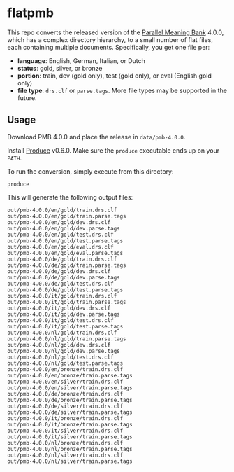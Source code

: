 flatpmb
=======

This repo converts the released version of the
[Parallel Meaning Bank](https://pmb.let.rug.nl) 4.0.0, which has a complex
directory hierarchy, to a small number of flat files, each containing multiple
documents. Specifically, you get one file per:

* **language**: English, German, Italian, or Dutch
* **status**: gold, silver, or bronze
* **portion**: train, dev (gold only), test (gold only), or eval (English gold
  only)
* **file type**: `drs.clf` or `parse.tags`. More file types may be supported in
  the future.

Usage
-----

Download PMB 4.0.0 and place the release in `data/pmb-4.0.0`.

Install [Produce](https://github.com/texttheater/produce) v0.6.0. Make sure the
`produce` executable ends up on your `PATH`.

To run the conversion, simply execute from this directory:

    produce

This will generate the following output files:

    out/pmb-4.0.0/en/gold/train.drs.clf
    out/pmb-4.0.0/en/gold/train.parse.tags
    out/pmb-4.0.0/en/gold/dev.drs.clf
    out/pmb-4.0.0/en/gold/dev.parse.tags
    out/pmb-4.0.0/en/gold/test.drs.clf
    out/pmb-4.0.0/en/gold/test.parse.tags
    out/pmb-4.0.0/en/gold/eval.drs.clf
    out/pmb-4.0.0/en/gold/eval.parse.tags
    out/pmb-4.0.0/de/gold/train.drs.clf
    out/pmb-4.0.0/de/gold/train.parse.tags
    out/pmb-4.0.0/de/gold/dev.drs.clf
    out/pmb-4.0.0/de/gold/dev.parse.tags
    out/pmb-4.0.0/de/gold/test.drs.clf
    out/pmb-4.0.0/de/gold/test.parse.tags
    out/pmb-4.0.0/it/gold/train.drs.clf
    out/pmb-4.0.0/it/gold/train.parse.tags
    out/pmb-4.0.0/it/gold/dev.drs.clf
    out/pmb-4.0.0/it/gold/dev.parse.tags
    out/pmb-4.0.0/it/gold/test.drs.clf
    out/pmb-4.0.0/it/gold/test.parse.tags
    out/pmb-4.0.0/nl/gold/train.drs.clf
    out/pmb-4.0.0/nl/gold/train.parse.tags
    out/pmb-4.0.0/nl/gold/dev.drs.clf
    out/pmb-4.0.0/nl/gold/dev.parse.tags
    out/pmb-4.0.0/nl/gold/test.drs.clf
    out/pmb-4.0.0/nl/gold/test.parse.tags
    out/pmb-4.0.0/en/bronze/train.drs.clf
    out/pmb-4.0.0/en/bronze/train.parse.tags
    out/pmb-4.0.0/en/silver/train.drs.clf
    out/pmb-4.0.0/en/silver/train.parse.tags
    out/pmb-4.0.0/de/bronze/train.drs.clf
    out/pmb-4.0.0/de/bronze/train.parse.tags
    out/pmb-4.0.0/de/silver/train.drs.clf
    out/pmb-4.0.0/de/silver/train.parse.tags
    out/pmb-4.0.0/it/bronze/train.drs.clf
    out/pmb-4.0.0/it/bronze/train.parse.tags
    out/pmb-4.0.0/it/silver/train.drs.clf
    out/pmb-4.0.0/it/silver/train.parse.tags
    out/pmb-4.0.0/nl/bronze/train.drs.clf
    out/pmb-4.0.0/nl/bronze/train.parse.tags
    out/pmb-4.0.0/nl/silver/train.drs.clf
    out/pmb-4.0.0/nl/silver/train.parse.tags
